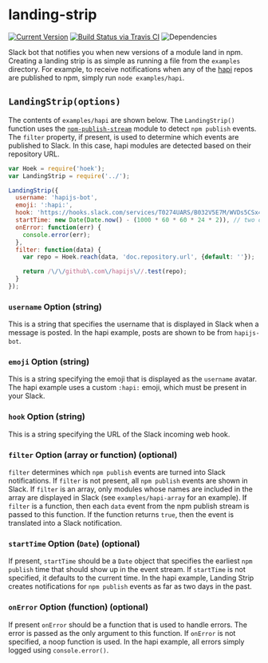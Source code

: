 # landing-strip

[![Current Version](https://img.shields.io/npm/v/landing-strip.svg)](https://www.npmjs.org/package/landing-strip)
[![Build Status via Travis CI](https://travis-ci.org/continuationlabs/landing-strip.svg?branch=master)](https://travis-ci.org/continuationlabs/landing-strip)
![Dependencies](http://img.shields.io/david/continuationlabs/landing-strip.svg)

Slack bot that notifies you when new versions of a module land in npm. Creating a landing strip is as simple as running a file from the `examples` directory. For example, to receive notifications when any of the [hapi](https://github.com/hapijs) repos are published to npm, simply run `node examples/hapi`.

## `LandingStrip(options)`

The contents of `examples/hapi` are shown below. The `LandingStrip()` function uses the [`npm-publish-stream`](https://github.com/rvagg/npm-publish-stream) module to detect `npm publish` events. The `filter` property, if present, is used to determine which events are published to Slack. In this case, hapi modules are detected based on their repository URL.

```javascript
var Hoek = require('hoek');
var LandingStrip = require('../');

LandingStrip({
  username: 'hapijs-bot',
  emoji: ':hapi:',
  hook: 'https://hooks.slack.com/services/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',
  startTime: new Date(Date.now() - (1000 * 60 * 60 * 24 * 2)), // two days in the past
  onError: function(err) {
    console.error(err);
  },
  filter: function(data) {
    var repo = Hoek.reach(data, 'doc.repository.url', {default: ''});

    return /\/\/github\.com\/hapijs\//.test(repo);
  }
});
```

### `username` Option (string)

This is a string that specifies the username that is displayed in Slack when a message is posted. In the hapi example, posts are shown to be from `hapijs-bot`.

### `emoji` Option (string)

This is a string specifying the emoji that is displayed as the `username` avatar. The hapi example uses a custom `:hapi:` emoji, which must be present in your Slack.

### `hook` Option (string)

This is a string specifying the URL of the Slack incoming web hook.

### `filter` Option (array or function) (optional)

`filter` determines which `npm publish` events are turned into Slack notifications. If `filter` is not present, all `npm publish` events are shown in Slack. If `filter` is an array, only modules whose names are included in the array are displayed in Slack (see `examples/hapi-array` for an example). If `filter` is a function, then each `data` event from the npm publish stream is passed to this function. If the function returns `true`, then the event is translated into a Slack notification.

### `startTime` Option (`Date`) (optional)

If present, `startTime` should be a `Date` object that specifies the earliest `npm publish` time that should show up in the event stream. If `startTime` is not specified, it defaults to the current time. In the hapi example, Landing Strip creates notifications for `npm publish` events as far as two days in the past.

### `onError` Option (function) (optional)

If present `onError` should be a function that is used to handle errors. The error is passed as the only argument to this function. If `onError` is not specified, a noop function is used. In the hapi example, all errors simply logged using `console.error()`.
